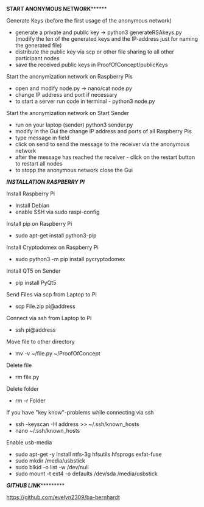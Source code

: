 
************************************START ANONYMOUS NETWORK******************************************



Generate Keys (before the first usage of the anonymous network)
- generate a private and public key -> python3 generateRSAkeys.py (modify the len of the generated keys
and the IP-address just for naming the generated file)
- distribute the public key via scp or other file sharing to all other participant nodes
- save the received public keys in ProofOfConcept/publicKeys

Start the anonymization network on Raspberry Pis
- open and modify node.py -> nano/cat node.py
- change IP address and port if necessary
- to start a server run code in terminal - python3 node.py


Start the anonymization network on Start Sender
- run on your laptop (sender) python3 sender.py
- modify in the Gui the change IP address and ports of all Raspberry Pis
- type message in field
- click on send to send the message to the receiver via the anonymous network
- after the message has reached the receiver - click on the restart button to restart all nodes
- to stopp the anonymous network close the Gui



***************************************INSTALLATION RASPBERRY PI***************************************

Install Raspberry Pi
- Install Debian
- enable SSH via sudo raspi-config

Install pip on Raspberry Pi
- sudo apt-get install python3-pip

Install Cryptodomex on Raspberry Pi
- sudo python3 -m pip install pycryptodomex

Install QT5 on Sender
- pip install PyQt5

Send Files via scp from Laptop to Pi
- scp File.zip pi@address

Connect via ssh from Laptop to Pi
- ssh pi@address

Move file to other directory
- mv -v ~/file.py ~/ProofOfConcept

Delete file
- rm file.py

Delete folder
- rm -r Folder

If you have "key know"-problems while connecting via ssh
- ssh -keyscan -H address >> ~/.ssh/known_hosts
- nano ~/.ssh/known_hosts

Enable usb-media
- sudo apt-get -y install ntfs-3g hfsutils hfsprogs exfat-fuse
- sudo mkdir /media/usbstick
- sudo blkid -o list -w /dev/null
- sudo mount -t ext4 -o defaults /dev/sda /media/usbstick

*****************************************GITHUB LINK**************************************************

https://github.com/evelyn2309/ba-bernhardt
